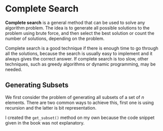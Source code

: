 # Complete Search

**Complete search** is a general method that can be used to solve any algorithm problem. The idea is to generate all possible solutions to the problem using brute force, and then select the best solution or count the number of solutions, depending on the problem.

Complete search is a good technique if there is enough time to go through all the solutions, because the search is usually easy to implement and it always gives the correct answer. If complete search is too slow, other techniques, such as greedy algorithms or dynamic programming, may be needed.

## Generating Subsets

We first consider the problem of generating all subsets of a set of $n$ elements. There are two common ways to achieve this, first one is using recursion and the latter is bit representation.

I created the `get_subset()` method on my own because the code snippet given in the book was not explanatory.
